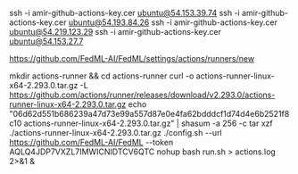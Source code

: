 ssh -i amir-github-actions-key.cer ubuntu@54.153.39.74
ssh -i amir-github-actions-key.cer ubuntu@54.193.84.26
ssh -i amir-github-actions-key.cer ubuntu@54.219.123.29
ssh -i amir-github-actions-key.cer ubuntu@54.153.27.7

https://github.com/FedML-AI/FedML/settings/actions/runners/new




mkdir actions-runner && cd actions-runner
curl -o actions-runner-linux-x64-2.293.0.tar.gz -L https://github.com/actions/runner/releases/download/v2.293.0/actions-runner-linux-x64-2.293.0.tar.gz
echo "06d62d551b686239a47d73e99a557d87e0e4fa62bdddcf1d74d4e6b2521f8c10  actions-runner-linux-x64-2.293.0.tar.gz" | shasum -a 256 -c
tar xzf ./actions-runner-linux-x64-2.293.0.tar.gz
./config.sh --url https://github.com/FedML-AI/FedML --token AQLQ4JDP7VXZL7IMWICNIDTCV6QTC
nohup bash run.sh > actions.log 2>&1 &
